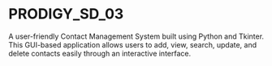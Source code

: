 # PRODIGY_SD_03
A user-friendly Contact Management System built using Python and Tkinter. This GUI-based application allows users to add, view, search, update, and delete contacts easily through an interactive interface.
